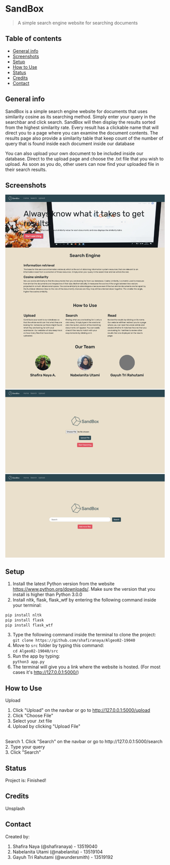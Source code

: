 # SandBox
> A simple search engine website for searching documents

## Table of contents
* [General info](#general-info)
* [Screenshots](#screenshots)
* [Setup](#setup)
* [How to Use](#how-to-use)
* [Status](#status)
* [Credits](#credits)
* [Contact](#contact)

## General info
SandBox is a simple search engine website for documents that uses similarity cosine as its searching method. Simply enter your query in the searchbar and click search. SandBox will then display the results sorted from the highest similarity rate. Every result has a clickable name that will direct you to a page where you can examine the document contents. The results page also provide a similarity table that keep count of the number of query that is found inside each document inside our database

You can also upload your own document to be included inside our database. Direct to the upload page and choose the .txt file that you wish to upload. As soon as you do, other users can now find your uploaded file in their search results.


## Screenshots
![Landing page](./src/static/img/screenshot1.png)
![Upload](./src/static/img/screenshot2.png)
![Search](./src/static/img/screenshot3.png)


## Setup
1. Install the latest Python version from the website https://www.python.org/downloads/. Make sure the version that you install is higher than Python 3.0.0
2. Install nltk, flask, flask_wtf by entering the following command inside your terminal:<br />
```
pip install nltk
pip install flask
pip install flask_wtf
```
3. Type the following command inside the terminal to clone the project: <br />
`git clone https://github.com/shafiranaya/Algeo02-19040`
5. Move to `src` folder by typing this command: <br />
`cd Algeo02-19040/src`
6. Run the app by typing: <br />
`python3 app.py`
7. The terminal will give you a link where the website is hosted. (For most cases it's http://127.0.0.1:5000/)

## How to Use
Upload
1. Click "Upload" on the navbar or go to http://127.0.0.1:5000/upload
2. Click "Choose File"
3. Select your .txt file
4. Upload by clicking "Upload File"
<br/>
Search
1. Click "Search" on the navbar or go to http://127.0.0.1:5000/search <br/>
2. Type your query<br/>
3. Click "Search"<br/>


## Status
Project is: Finished!

## Credits
Unsplash

## Contact
Created by:  
1. Shafira Naya (@shafiranaya) - 13519040  
2. Nabelanita Utami (@nabelanita) - 13519104  
3. Gayuh Tri Rahutami (@wundersmith) - 13519192  


